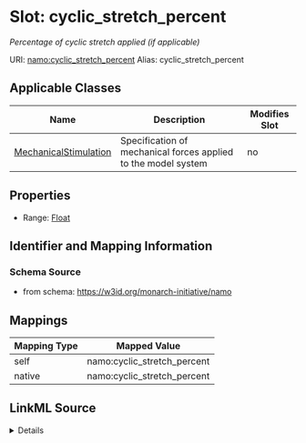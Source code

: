 

# Slot: cyclic_stretch_percent 


_Percentage of cyclic stretch applied (if applicable)_





URI: [namo:cyclic_stretch_percent](https://w3id.org/monarch-initiative/namo/cyclic_stretch_percent)
Alias: cyclic_stretch_percent

<!-- no inheritance hierarchy -->





## Applicable Classes

| Name | Description | Modifies Slot |
| --- | --- | --- |
| [MechanicalStimulation](MechanicalStimulation.md) | Specification of mechanical forces applied to the model system |  no  |






## Properties

* Range: [Float](Float.md)




## Identifier and Mapping Information






### Schema Source


* from schema: https://w3id.org/monarch-initiative/namo




## Mappings

| Mapping Type | Mapped Value |
| ---  | ---  |
| self | namo:cyclic_stretch_percent |
| native | namo:cyclic_stretch_percent |




## LinkML Source

<details>
```yaml
name: cyclic_stretch_percent
description: Percentage of cyclic stretch applied (if applicable)
from_schema: https://w3id.org/monarch-initiative/namo
rank: 1000
alias: cyclic_stretch_percent
owner: MechanicalStimulation
domain_of:
- MechanicalStimulation
range: float

```
</details>